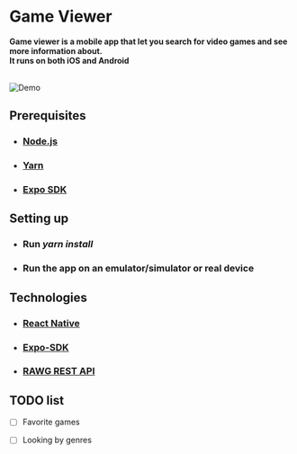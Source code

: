 # Game Viewer
**Game viewer is a mobile app that let you search for video games and see more
information about.<br>
It runs on both iOS and Android**
<br>
<br>

![Demo](assets/readme/demo.gif)

## Prerequisites
* ### [Node.js](https://nodejs.org/en/download/)
* ### [Yarn](https://classic.yarnpkg.com/en/docs/install/#windows-stable)
* ### [Expo SDK](https://docs.expo.io/get-started/installation/)

## Setting up
* ### Run ***yarn install***
* ### Run the app on an emulator/simulator or real device

## Technologies
* ### [React Native](https://reactnative.dev/)
* ### [Expo-SDK](https://expo.dev/)
* ### [RAWG REST API](https://rawg.io/apidocs)

## TODO list
- [ ] Favorite games
- [ ] Looking by genres

